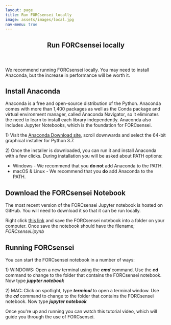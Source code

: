```yaml
---
layout: page
title: Run FORCsensei locally
image: assets/images/local.jpg
nav-menu: true
---
```


<!-- Main -->
<div id="main" class="alt">

<!-- One -->
<section id="one">
	<div class="inner">
		<header class="major">
			<h1>Run FORCsensei locally</h1>
		</header>

<!-- Content -->
<p> We recommend running FORCsensei locally. You may need to install Anaconda, but the increase in performance will be worth it.</p>

<h2>Install Anaconda</h2>
<p>Anaconda is a free and open-source distribution of the Python. Anaconda comes with more than 1,400 packages as well as the Conda package and virtual environment manager, called Anaconda Navigator, so it eliminates the need to learn to install each library independently. Anaconda also includes Jupyter Notebooks, which is the foundation for FORCsensei.</p> 

<p> 1) Visit the <a href="https://www.anaconda.com/distribution/" target="_blank">Anaconda Download site</a>, scroll downwards and select the 64-bit graphical installer for Python 3.7.</p> 

<p> 2) Once the installer is downloaded, you can run it and install Anaconda with a few clicks. During installation you will be asked about PATH options:

<ul>
<li>Windows - We recommend that you <b>do not</b> add Anaconda to the PATH.</li>
<li>macOS & Linux - We recommend that you <b>do</b> add Anaconda to the PATH.</li>
</ul></p>

<h2>Download the FORCsensei Notebook</h2>
<p>The most recent version of the FORCsensei Jupyter notebook is hosted on GitHub. You will need to download it so that it can be run locally.</p> 

<p> Right click <a href="https://raw.githubusercontent.com/FORCaist/forcsensei/master/FORCsensei.ipynb" download>this link</a> and save the FORCsensei notebook into a folder on your computer. Once save the notebook should have the filename; <i>FORCsensei.ipynb</i> </p>

<h2>Running FORCsensei</h2>
<p>You can start the FORCsensei notebook in a number of ways:</p> 

<p> 1) WINDOWS: Open a new terminal using the <i><b>cmd</i></b> command. Use the <i><b>cd</i></b> command to change to the folder that contains the FORCsensei notebook. Now type <i><b>jupyter notebook</i></b> </p>

<p> 2) MAC: Click on spotlight, type <i><b>terminal</i></b> to open a terminal window. Use the <i><b>cd</i></b> command to change to the folder that contains the FORCsensei notebook. Now type <i><b>jupyter notebook</b></i> </p>

Once you're up and running you can watch this tutorial video, which will guide you through the use of FORCsensei.
